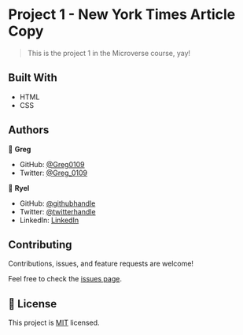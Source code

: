 # Project 1 - New York Times Article Copy

> This is the project 1 in the Microverse course, yay!

## Built With

- HTML
- CSS

## Authors

👤 **Greg**

- GitHub: [@Greg0109](https://github.com/greg0109)
- Twitter: [@Greg_0109](https://twitter.com/greg_0109)

👤 **Ryel**

- GitHub: [@githubhandle](https://github.com/githubhandle)
- Twitter: [@twitterhandle](https://twitter.com/twitterhandle)
- LinkedIn: [LinkedIn](https://linkedin.com/linkedinhandle)

## Contributing

Contributions, issues, and feature requests are welcome!

Feel free to check the [issues page](issues/).

## 📝 License

This project is [MIT](LICENSE) licensed.
